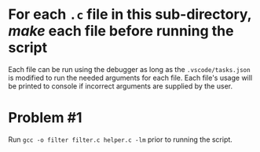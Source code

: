 # For each `.c` file in this sub-directory, _make_ each file before running the script

Each file can be run using the debugger as long as the `.vscode/tasks.json` is modified to run the needed arguments for each file. Each file's usage will be printed to console if incorrect arguments are supplied by the user.

# Problem #1

Run `gcc -o filter filter.c helper.c -lm` prior to running the script.
